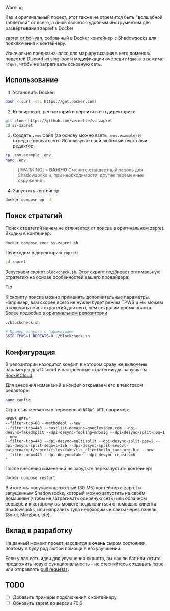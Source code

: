 > [!WARNING]
> Как и оригинальный проект, этот также не стремится быть "волшебной таблеткой" от всего, а лишь является удобным инструментом для развёртывания zapret в Docker

[zapret от bol-van](https://github.com/bol-van/zapret), собранный в Docker контейнер c Shadowsocks для подключения к контейнеру.

Изначально предназначался для маршрутизации в него доменов/подсетей Discord из sing-box и модификации очереди `nfqueue` в режиме `nfqws`, чтобы не затрагивать основную сеть.

## Использование

1. Установить Docker:

```bash
bash <(curl -sSL https://get.docker.com)
```

2. Клонировать репозиторий и перейти в его директорию:

```bash
git clone https://github.com/vernette/ss-zapret
cd ss-zapret
```

3. Cоздать `.env` файл (за основу можно взять `.env.example`) и отредактировать его. Используйте свой любимый текстовый редактор:

```bash
cp .env.example .env
nano .env
```

> [!WARNING] > **ВАЖНО** Смените стандартный пароль для Shadowsocks и, при необходимости, другие переменные окружения

4. Запустить контейнер:

```bash
docker compose up -d
```

## Поиск стратегий

Поиск стратегий ничем не отличается от поиска в оригинальном zapret. Входим в контейнер:

```bash
docker compose exec ss-zapret sh
```

Переходим в директорию `zapret`:

```bash
cd zapret
```

Запускаем скрипт `blockcheck.sh`. Этот скрипт подбирает оптимальную стратегию на основе особенностей вашего провайдера:

> [!TIP]
> К скрипту поиска можно применять дополнительные параметры. Например, вам скорее всего не нужен будет режим TPWS и мы можем отключить поиск стратегий для него, чем сократим время поиска. Более подробно в [оригинальном репозитории](https://github.com/bol-van/zapret?tab=readme-ov-file#%D0%BF%D1%80%D0%BE%D0%B2%D0%B5%D1%80%D0%BA%D0%B0-%D0%BF%D1%80%D0%BE%D0%B2%D0%B0%D0%B9%D0%B4%D0%B5%D1%80%D0%B0)

```bash
./blockcheck.sh

# Пример запуска с параметрами
SKIP_TPWS=1 REPEATS=8 ./blockcheck.sh
```

## Конфигурация

В репозитории находится конфиг, в котором сразу же включены параметры для Discord и настроенные стратегии для запуска на [RocketCloud](https://rocketcloud.ru/?affiliate_uuid=ce1874ee-4940-48b1-b37d-60e03cfada66).

Для внесения изменений в конфиг открываем его в текстовом редакторе:

```bash
nano config
```

Стратегия меняется в переменной `NFQWS_OPT`, например:

```
NFQWS_OPT="
--filter-tcp=80 --methodeol --new
--filter-tcp=443 --hostlist-domains=googlevideo.com --dpi-desync=fakedsplit --dpi-desync-fooling=md5sig --dpi-desync-split-pos=1 --new
--filter-tcp=443 --dpi-desync=multisplit --dpi-desync-split-pos=2 --dpi-desync-split-seqovl=336 --dpi-desync-split-seqovl-pattern=/opt/zapret/files/fake/tls_clienthello_iana_org.bin --new
--filter-udp=443 --dpi-desync=fake --dpi-desync-repeats=6
"
```

После внесения изменений не забудьте перезапустить контейнер:

```bash
docker compose restart
```

В итоге мы получаем крохотный (30 МБ) контейнер с zapret и запущенным Shadowsocks, который можно запустить на своём домашнем (чтобы не затрагивать основную сеть) или облачном сервере и к которому вы можете подключиться с помощью клиента Shadowsocks, или направить туда необходимые сайты через панель (3x-ui, Marzban, etc).

## Вклад в разработку

На данный момент проект находится в **очень** сыром состоянии, поэтому я буду рад любой помощи в его улучшении.

Если у вас есть идеи для улучшения скрипта, вы нашли баг или хотите предложить новую функциональность - не стесняйтесь создавать [issue](https://github.com/vernette/ss-zapret/issues) или отправлять [pull requests](https://github.com/vernette/ss-zapret/pulls).

## TODO

- [ ] Добавить примеры подключения к контейнеру
- [ ] Обновить zapret до версии 70.6
